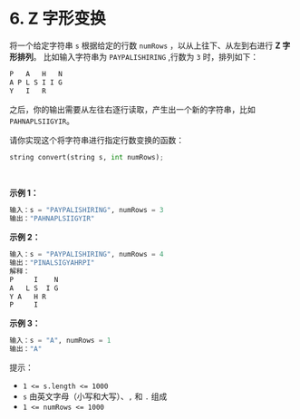 # 6. Z 字形变换
将一个给定字符串 `s` 根据给定的行数 `numRows` ，以从上往下、从左到右进行 **Z 字形排列**。
比如输入字符串为 `PAYPALISHIRING` ,行数为 `3` 时，排列如下：
```python
P   A   H   N
A P L S I I G
Y   I   R
```
之后，你的输出需要从左往右逐行读取，产生出一个新的字符串，比如`PAHNAPLSIIGYIR`。

请你实现这个将字符串进行指定行数变换的函数：
```python
string convert(string s, int numRows);
```
 

**示例 1：**
```python
输入：s = "PAYPALISHIRING", numRows = 3
输出："PAHNAPLSIIGYIR"
```

**示例 2：**
```python
输入：s = "PAYPALISHIRING", numRows = 4
输出："PINALSIGYAHRPI"
解释：
P     I    N
A   L S  I G
Y A   H R
P     I
```

**示例 3：**
```python
输入：s = "A", numRows = 1
输出："A"
```

提示：
- `1 <= s.length <= 1000`
- `s` 由英文字母（小写和大写）、`,` 和 `.` 组成
- `1 <= numRows <= 1000`
